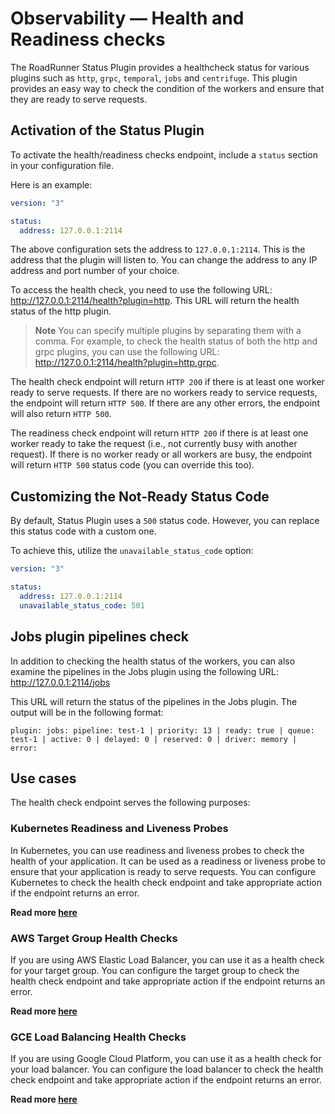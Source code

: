 # Observability — Health and Readiness checks

The RoadRunner Status Plugin provides a healthcheck status for various plugins such
as `http`, `grpc`, `temporal`, `jobs` and `centrifuge`. This plugin provides an easy way to check the condition of the
workers and ensure that they are ready to serve requests.

## Activation of the Status Plugin

To activate the health/readiness checks endpoint, include a `status` section in your configuration file.

Here is an example:

```yaml .rr.yaml
version: "3"

status:
  address: 127.0.0.1:2114
```

The above configuration sets the address to `127.0.0.1:2114`. This is the address that the plugin will listen to. You
can change the address to any IP address and port number of your choice.

To access the health check, you need to use the following URL: http://127.0.0.1:2114/health?plugin=http. This URL will
return the health status of the http plugin.

> **Note**
> You can specify multiple plugins by separating them with a comma. For example, to check the health status of both the
> http and grpc plugins, you can use the following URL: http://127.0.0.1:2114/health?plugin=http,grpc.

The health check endpoint will return `HTTP 200` if there is at least one worker ready to serve requests. If there are
no workers ready to service requests, the endpoint will return `HTTP 500`. If there are any other errors, the endpoint
will also return `HTTP 500`.

The readiness check endpoint will return `HTTP 200` if there is at least one worker ready to take the request (i.e., not
currently busy with another request). If there is no worker ready or all workers are busy, the endpoint will return 
`HTTP 500` status code (you can override this too).

## Customizing the Not-Ready Status Code

By default, Status Plugin uses a `500` status code. However, you can replace this status code with a custom one.

To achieve this, utilize the `unavailable_status_code` option:

```yaml .rr.yaml
version: "3"

status:
  address: 127.0.0.1:2114
  unavailable_status_code: 501
```

## Jobs plugin pipelines check

In addition to checking the health status of the workers, you can also examine the pipelines in the Jobs plugin using
the following URL: http://127.0.0.1:2114/jobs

This URL will return the status of the pipelines in the Jobs plugin. The output will be in the following format:

```
plugin: jobs: pipeline: test-1 | priority: 13 | ready: true | queue: test-1 | active: 0 | delayed: 0 | reserved: 0 | driver: memory | error:  
```

## Use cases

The health check endpoint serves the following purposes:

### Kubernetes Readiness and Liveness Probes

In Kubernetes, you can use readiness and liveness probes to check the health of your application. It can be used as a
readiness or liveness probe to ensure that your application is ready to serve requests. You can configure Kubernetes to
check the health check endpoint and take appropriate action if the endpoint returns an error.

**Read more [here](https://kubernetes.io/docs/tasks/configure-pod-container/configure-liveness-readiness-startup-probes/)**

### AWS Target Group Health Checks

If you are using AWS Elastic Load Balancer, you can use it as a health check for your target group. You can configure
the target group to check the health check endpoint and take appropriate action if the endpoint returns an error.

**Read more [here](https://docs.aws.amazon.com/elasticloadbalancing/latest/application/target-group-health-checks.html)**

### GCE Load Balancing Health Checks

If you are using Google Cloud Platform, you can use it as a health check for your load balancer. You can configure the
load balancer to check the health check endpoint and take appropriate action if the endpoint returns an error.

**Read more [here](https://cloud.google.com/load-balancing/docs/health-checks)**
